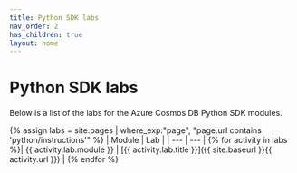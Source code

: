 ```yaml
---
title: Python SDK labs
nav_order: 2
has_children: true
layout: home
---
```


# Python SDK labs

Below is a list of the labs for the Azure Cosmos DB Python SDK modules.

{% assign labs = site.pages | where_exp:"page", "page.url contains 'python/instructions'" %}
| Module | Lab |
| --- | --- |
{% for activity in labs  %}| {{ activity.lab.module }} | [{{ activity.lab.title }}]({{ site.baseurl }}{{ activity.url }}) |
{% endfor %}

